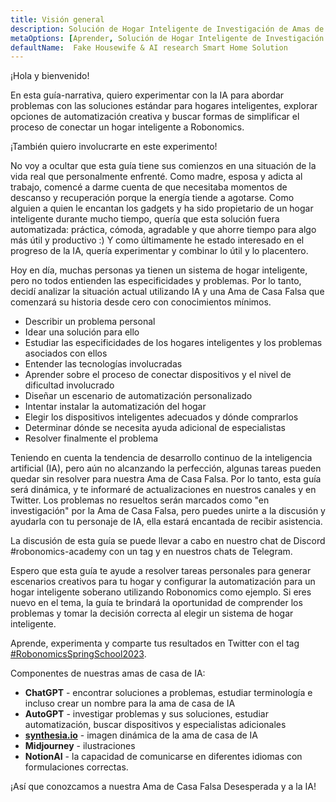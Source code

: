 ```yaml
---
title: Visión general
description: Solución de Hogar Inteligente de Investigación de Amas de Casa Falsas y AI
metaOptions: [Aprender, Solución de Hogar Inteligente de Investigación de Amas de Casa Falsas y AI]
defaultName:  Fake Housewife & AI research Smart Home Solution
---
```


<LessonImages imageClasses="mb"  src='fake-housewife-and-ai-research-smart-home-solution/guide.png' alt="fake housewife ai" />

<RoboAcademyText fWeight="500">
  ¡Hola y bienvenido!

  En esta guía-narrativa, quiero experimentar con la IA para abordar problemas con las soluciones estándar para hogares inteligentes, explorar opciones de automatización creativa y buscar formas de simplificar el proceso de conectar un hogar inteligente a Robonomics.

  ¡También quiero involucrarte en este experimento!
</RoboAcademyText>

No voy a ocultar que esta guía tiene sus comienzos en una situación de la vida real que personalmente enfrenté. Como madre, esposa y adicta al trabajo, comencé a darme cuenta de que necesitaba momentos de descanso y recuperación porque la energía tiende a agotarse. Como alguien a quien le encantan los gadgets y ha sido propietario de un hogar inteligente durante mucho tiempo, quería que esta solución fuera automatizada: práctica, cómoda, agradable y que ahorre tiempo para algo más útil y productivo :) Y como últimamente he estado interesado en el progreso de la IA, quería experimentar y combinar lo útil y lo placentero.

Hoy en día, muchas personas ya tienen un sistema de hogar inteligente, pero no todos entienden las especificidades y problemas. Por lo tanto, decidí analizar la situación actual utilizando IA y una Ama de Casa Falsa que comenzará su historia desde cero con conocimientos mínimos.

- Describir un problema personal
- Idear una solución para ello
- Estudiar las especificidades de los hogares inteligentes y los problemas asociados con ellos
- Entender las tecnologías involucradas
- Aprender sobre el proceso de conectar dispositivos y el nivel de dificultad involucrado
- Diseñar un escenario de automatización personalizado
- Intentar instalar la automatización del hogar
- Elegir los dispositivos inteligentes adecuados y dónde comprarlos
- Determinar dónde se necesita ayuda adicional de especialistas
- Resolver finalmente el problema

Teniendo en cuenta la tendencia de desarrollo continuo de la inteligencia artificial (IA), pero aún no alcanzando la perfección, algunas tareas pueden quedar sin resolver para nuestra Ama de Casa Falsa. Por lo tanto, esta guía será dinámica, y te informaré de actualizaciones en nuestros canales y en Twitter. Los problemas no resueltos serán marcados como "en investigación" por la Ama de Casa Falsa, pero puedes unirte a la discusión y ayudarla con tu personaje de IA, ella estará encantada de recibir asistencia.

La discusión de esta guía se puede llevar a cabo en nuestro chat de Discord #robonomics-academy con un tag y en nuestros chats de Telegram.

Espero que esta guía te ayude a resolver tareas personales para generar escenarios creativos para tu hogar y configurar la automatización para un hogar inteligente soberano utilizando Robonomics como ejemplo. Si eres nuevo en el tema, la guía te brindará la oportunidad de comprender los problemas y tomar la decisión correcta al elegir un sistema de hogar inteligente.

Aprende, experimenta y comparte tus resultados en Twitter con el tag [#RobonomicsSpringSchool2023](https://twitter.com/hashtag/RobonomicsSpringSchool2023?src=hashtag_click).

Componentes de nuestras amas de casa de IA:

- **ChatGPT** - encontrar soluciones a problemas, estudiar terminología e incluso crear un nombre para la ama de casa de IA
- **AutoGPT** - investigar problemas y sus soluciones, estudiar automatización, buscar dispositivos y especialistas adicionales
- **[synthesia.io](https://www.synthesia.io/)** - imagen dinámica de la ama de casa de IA
- **Midjourney** - ilustraciones
- **NotionAI** - la capacidad de comunicarse en diferentes idiomas con formulaciones correctas.

¡Así que conozcamos a nuestra Ama de Casa Falsa Desesperada y a la IA!
